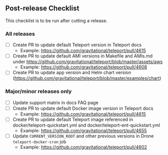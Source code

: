 ## Post-release Checklist

This checklist is to be run after cutting a release.

### All releases

- [ ] Create PR to update default Teleport version in Teleport docs
  - Example: https://github.com/gravitational/teleport/pull/4615
- [ ] Create PR to update default AMI versions in Makefile and AMIs.md under https://github.com/gravitational/teleport/blob/master/assets/aws
  - Example: https://github.com/gravitational/teleport/pull/4608
- [ ] Create PR to update app version and Helm chart version (https://github.com/gravitational/teleport/blob/master/examples/chart)

### Major/minor releases only

- [ ] Update support matrix in docs FAQ page
- [ ] Create PR to update default Docker image version in Teleport docs
  - Example: https://github.com/gravitational/teleport/pull/4615
- [ ] Create PR to update default Teleport image referenced in docker/teleport-quickstart.yml and docker/teleport-ent-quickstart.yml
  - Example: https://github.com/gravitational/teleport/pull/4655
- [ ] Update `CURRENT_VERSION_ROOT` and other previous versions in Drone `teleport-docker-cron` job
  - Example: https://github.com/gravitational/teleport/pull/4602